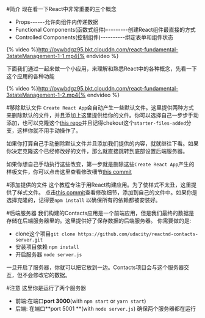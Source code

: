 #简介
现在看一下React中非常重要的三个概念
- Props------允许向组件内传递数据
- Functional Components(函数式组件)---------创建React组件最直接的方式
- Controlled Components(控制组件)----------绑定表单和组件状态

{% video %}http://ovwbdgz95.bkt.clouddn.com/react-fundamental-3stateManagement-1-1.mp4{% endvideo %}

下面我们通过一起来做一个小应用，来理解和熟悉React中的各种概念，先看一下这个应用的各种功能

{% video %}http://ovwbdgz95.bkt.clouddn.com/react-fundamental-3stateManagement-1-2.mp4{% endvideo %}

#移除默认文件
`Create React App`会自动产生一些默认文件。这里提供两种方式来删除默认的文件，并且添加上这里提供给你的文件。你可以选择自己一步步手动添加，也可以克隆这个[this repo](https://github.com/udacity/reactnd-contacts-complete)并且记得chekout这个`starter-files-added`分支，这样你就不用手动操作了。

如果你打算自己手动删除默认文件并且添加我们提供的内容，就就继往下看。如果你决定克隆这个已经修改好的文件，那么就直接跳转到底部设置后端服务器。

如果你想自己手动执行这些改变，第一步就是删除这些`Create React App`产生的样板文件，你可以点击这里查看修改细节[this commit](https://github.com/udacity/reactnd-contacts-complete/commit/b1959521da8d914374bd2a61b17e55088ffab9f5)

#添加提供的文件
这个教程专注于用React构建应用。为了使样式不太丑，这里提供了样式文件。
点击[this commit](https://github.com/udacity/reactnd-contacts-complete/commit/6f38f078634d104a62e3024cab4cc2d592dd82f6)查看修改细节，添加到自己的文件中。如果你是选择克隆的，记得要`npm install`
以确保所有的依赖都被安装好。

#后端服务器
我们构建的Contacts应用是一个前端应用，但是我们最终的数据是存储在后端服务器里的。这里提供好了保存数据的后端服务器。
你需要做的是:
- clone这个项目`git clone https://github.com/udacity/reactnd-contacts-server.git`
- 安装项目依赖 `npm install`
- 开启服务器 `node server.js`

一旦开启了服务器，你就可以把它放到一边。Contacts项目会与这个服务器交互，但不会修改它的数据。

#注意
这里你是运行了两个服务器
- 前端:在端口**port 3000**(with `npm start` or `yarn start`)
- 后端: 在端口**port 5001 **(with `node server.js`)
确保两个服务器都在运行
